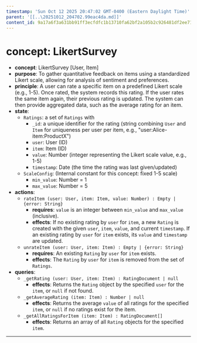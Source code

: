 ```yaml
---
timestamp: 'Sun Oct 12 2025 20:47:02 GMT-0400 (Eastern Daylight Time)'
parent: '[[..\20251012_204702.99eac4da.md]]'
content_id: 9a17a6f3a631bb91ff3ecfdfc1b13710fa62bf2a105b2c926481df2ee71f56d4
---
```


# concept: LikertSurvey

* **concept**: LikertSurvey \[User, Item]
* **purpose**: To gather quantitative feedback on items using a standardized Likert scale, allowing for analysis of sentiment and preferences.
* **principle**: A user can rate a specific item on a predefined Likert scale (e.g., 1-5). Once rated, the system records this rating. If the user rates the same item again, their previous rating is updated. The system can then provide aggregated data, such as the average rating for an item.
* **state**:
  * `Ratings`: a set of `Ratings` with
    * `_id`: a unique identifier for the rating (string combining `User` and `Item` for uniqueness per user per item, e.g., "user:Alice-item:ProductX")
    * `user`: User (ID)
    * `item`: Item (ID)
    * `value`: Number (integer representing the Likert scale value, e.g., 1-5)
    * `timestamp`: Date (the time the rating was last given/updated)
  * `ScaleConfig`: (Internal constant for this concept: fixed 1-5 scale)
    * `min_value`: Number = 1
    * `max_value`: Number = 5
* **actions**:
  * `rateItem (user: User, item: Item, value: Number) : Empty | {error: String}`
    * **requires**: `value` is an integer between `min_value` and `max_value` (inclusive).
    * **effects**: If no existing rating by `user` for `item`, a new `Rating` is created with the given `user`, `item`, `value`, and current `timestamp`. If an existing rating by `user` for `item` exists, its `value` and `timestamp` are updated.
  * `unrateItem (user: User, item: Item) : Empty | {error: String}`
    * **requires**: An existing `Rating` by `user` for `item` exists.
    * **effects**: The `Rating` by `user` for `item` is removed from the set of `Ratings`.
* **queries**:
  * `_getRating (user: User, item: Item) : RatingDocument | null`
    * **effects**: Returns the `Rating` object by the specified `user` for the `item`, or `null` if not found.
  * `_getAverageRating (item: Item) : Number | null`
    * **effects**: Returns the average `value` of all ratings for the specified `item`, or `null` if no ratings exist for the item.
  * `_getAllRatingsForItem (item: Item) : RatingDocument[]`
    * **effects**: Returns an array of all `Rating` objects for the specified `item`.

***
